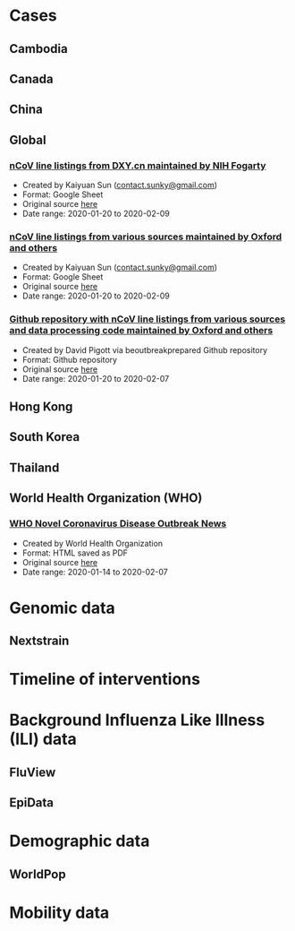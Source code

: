# Cases
## Cambodia
## Canada
## China

## Global
### [nCoV line listings from DXY.cn maintained by NIH Fogarty](https://github.com/midas-network/2019-ncov/tree/master/cases/global/line_listings_nihfogarty)
* Created by Kaiyuan Sun (contact.sunky@gmail.com)
* Format: Google Sheet
* Original source [here](https://docs.google.com/spreadsheets/d/1jS24DjSPVWa4iuxuD4OAXrE3QeI8c9BC1hSlqr-NMiU/edit#gid=1187587451)
* Date range: 2020-01-20 to 2020-02-09

### [nCoV line listings from various sources maintained by Oxford and others](https://github.com/midas-network/2019-ncov/tree/master/data/cases/global/line_listings_oxford)
* Created by Kaiyuan Sun (contact.sunky@gmail.com)
* Format: Google Sheet
* Original source [here](https://docs.google.com/spreadsheets/d/1itaohdPiAeniCXNlntNztZ_oRvjh0HsGuJXUJWET008/edit#gid=0)
* Date range: 2020-01-20 to 2020-02-09

### [Github repository with nCoV line listings from various sources and data processing code maintained by Oxford and others](https://github.com/midas-network/2019-ncov/tree/master/data/cases/global/line_listings_oxford_github) 
* Created by David Pigott via beoutbreakprepared Github repository
* Format: Github repository
* Original source [here](https://github.com/beoutbreakprepared/nCoV2019)
* Date range: 2020-01-20 to 2020-02-07
## Hong Kong

## South Korea

## Thailand

## World Health Organization (WHO)
### [WHO Novel Coronavirus Disease Outbreak News](https://github.com/midas-network/2019-ncov/tree/master/cases/who/disease_outbreak_news)
* Created by World Health Organization
* Format: HTML saved as PDF
* Original source [here](https://www.who.int/csr/don/archive/disease/novel_coronavirus/en/)
* Date range: 2020-01-14 to 2020-02-07


# Genomic data
## Nextstrain

# Timeline of interventions

# Background Influenza Like Illness (ILI) data
## FluView
## EpiData

# Demographic data
## WorldPop

# Mobility data


